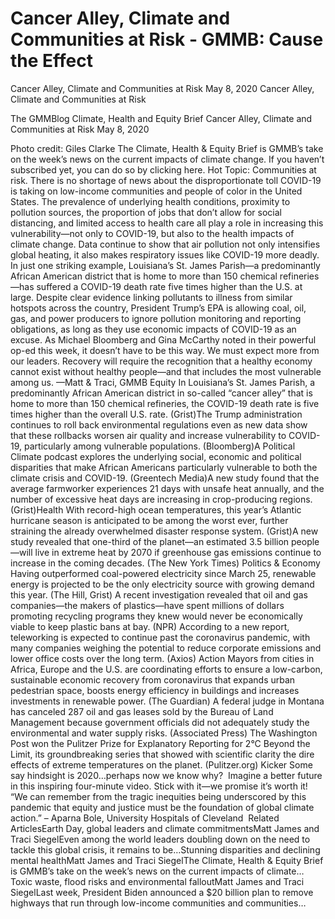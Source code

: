 # Cancer Alley, Climate and Communities at Risk - GMMB: Cause the Effect


Cancer Alley, Climate and Communities at Risk
May 8, 2020
Cancer Alley, Climate and Communities at Risk
 
The GMMBlog
Climate, Health and Equity Brief Cancer Alley, Climate and Communities at Risk
May 8, 2020
 
Photo credit: Giles Clarke
The Climate, Health & Equity Brief is GMMB’s take on the week’s news on the current impacts of climate change. If you haven’t subscribed yet, you can do so by clicking here.
Hot Topic: Communities at risk. There is no shortage of news about the disproportionate toll COVID-19 is taking on low-income communities and people of color in the United States. The prevalence of underlying health conditions, proximity to pollution sources, the proportion of jobs that don’t allow for social distancing, and limited access to health care all play a role in increasing this vulnerability—not only to COVID-19, but also to the health impacts of climate change.
Data continue to show that air pollution not only intensifies global heating, it also makes respiratory issues like COVID-19 more deadly. In just one striking example, Louisiana’s St. James Parish—a predominantly African American district that is home to more than 150 chemical refineries—has suffered a COVID-19 death rate five times higher than the U.S. at large. Despite clear evidence linking pollutants to illness from similar hotspots across the country, President Trump’s EPA is allowing coal, oil, gas, and power producers to ignore pollution monitoring and reporting obligations, as long as they use economic impacts of COVID-19 as an excuse.
As Michael Bloomberg and Gina McCarthy noted in their powerful op-ed this week, it doesn’t have to be this way. We must expect more from our leaders. Recovery will require the recognition that a healthy economy cannot exist without healthy people—and that includes the most vulnerable among us.
—Matt & Traci, GMMB
Equity
In Louisiana’s St. James Parish, a predominantly African American district in so-called “cancer alley” that is home to more than 150 chemical refineries, the COVID-19 death rate is five times higher than the overall U.S. rate. (Grist)The Trump administration continues to roll back environmental regulations even as new data show that these rollbacks worsen air quality and increase vulnerability to COVID-19, particularly among vulnerable populations. (Bloomberg)A Political Climate podcast explores the underlying social, economic and political disparities that make African Americans particularly vulnerable to both the climate crisis and COVID-19. (Greentech Media)A new study found that the average farmworker experiences 21 days with unsafe heat annually, and the number of excessive heat days are increasing in crop-producing regions. (Grist)Health
With record-high ocean temperatures, this year’s Atlantic hurricane season is anticipated to be among the worst ever, further straining the already overwhelmed disaster response system. (Grist)A new study revealed that one-third of the planet—an estimated 3.5 billion people—will live in extreme heat by 2070 if greenhouse gas emissions continue to increase in the coming decades. (The New York Times)
Politics & Economy
Having outperformed coal-powered electricity since March 25, renewable energy is projected to be the only electricity source with growing demand this year. (The Hill, Grist)
A recent investigation revealed that oil and gas companies—the makers of plastics—have spent millions of dollars promoting recycling programs they knew would never be economically viable to keep plastic bans at bay. (NPR)
According to a new report, teleworking is expected to continue past the coronavirus pandemic, with many companies weighing the potential to reduce corporate emissions and lower office costs over the long term. (Axios)
Action
Mayors from cities in Africa, Europe and the U.S. are coordinating efforts to ensure a low-carbon, sustainable economic recovery from coronavirus that expands urban pedestrian space, boosts energy efficiency in buildings and increases investments in renewable power. (The Guardian)
A federal judge in Montana has canceled 287 oil and gas leases sold by the Bureau of Land Management because government officials did not adequately study the environmental and water supply risks. (Associated Press)
The Washington Post won the Pulitzer Prize for Explanatory Reporting for 2°C Beyond the Limit, its groundbreaking series that showed with scientific clarity the dire effects of extreme temperatures on the planet. (Pulitzer.org)
Kicker
Some say hindsight is 2020…perhaps now we know why?  Imagine a better future in this inspiring four-minute video. Stick with it—we promise it’s worth it!
“We can remember from the tragic inequities being underscored by this pandemic that equity and justice must be the foundation of global climate action.”
– Aparna Bole, University Hospitals of Cleveland 
Related ArticlesEarth Day, global leaders and climate commitmentsMatt James and Traci SiegelEven among the world leaders doubling down on the need to tackle this global crisis, it remains to be…Stunning disparities and declining mental healthMatt James and Traci SiegelThe Climate, Health & Equity Brief is GMMB’s take on the week’s news on the current impacts of climate…Toxic waste, flood risks and environmental falloutMatt James and Traci SiegelLast week, President Biden announced a $20 billion plan to remove highways that run through low-income communities and communities…
